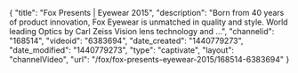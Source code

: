 {
    "title": "Fox Presents | Eyewear 2015",
    "description": "Born from 40 years of product innovation, Fox Eyewear is unmatched in quality and style. World leading Optics by Carl Zeiss Vision lens technology and ...",
    "channelid": "168514",
    "videoid": "6383694",
    "date_created": "1440779273",
    "date_modified": "1440779273",
    "type": "captivate",
    "layout": "channelVideo",
    "url": "\/fox\/fox-presents-eyewear-2015\/168514-6383694"
}